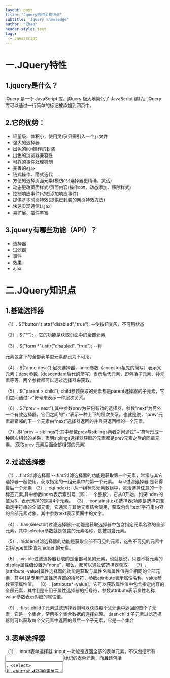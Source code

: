 ```yaml
---
layout: post
title: "Jquery的相关知识点"
subtitle: 'Jquery knowledge'
author: "Zhao"
header-style: text
tags:
  - Javascript
---
```


# 一.JQuery特性

## 1.jquery是什么？

jQuery 是一个 JavaScript 库。jQuery 极大地简化了 JavaScript 编程。jQuery 库可以通过一行简单的标记被添加到网页中。

## 2.它的优势：

- 轻量级、体积小，使用灵巧(只需引入一个`js`文件
- 强大的选择器
- 出色的`DOM`操作的封装
- 出色的浏览器兼容性
- 可靠的事件处理机制
- 完善的`Ajax`
- 链式操作、隐式迭代
- 方便的选择页面元素(模仿`CSS`选择器更精确、灵活)
- 动态更改页面样式/页面内容(操作`DOM`，动态添加、移除样式)
- 控制响应事件(动态添加响应事件)
- 提供基本网页特效(提供已封装的网页特效方法)
- 快速实现通信(`ajax`)
- 易扩展、插件丰富

## 3.jquery有哪些功能（API）？

- 选择器
- 过滤器
- 事件
- 效果
- ajax

# 二.JQuery知识点

## 1.基础选择器

（1）. $("button").attr("disabled","true"); --使按钮变灰，不可用状态


（2）. $("*");  --它的功能是获取页面中的全部元素


（3）. $("form *").attr("disabled", "true"); --将<form>元素包含下的全部表单型元素都设为不可用。


（4）. $("ance desc");层次选择器，ance参数（ancestor祖先的简写）表示父元素；desc参数（descendant后代的简写）表示后代元素，即包括子元素、孙元素等等。两个参数都可以通过选择器来获取。


（5）. $(“parent > child”); child参数获取的元素都是parent选择器的子元素，它们之间通过“>”符号来表示一种层次关系。


（6）. $(“prev + next”);其中参数prev为任何有效的选择器，参数“next”为另外一个有效选择器，它们之间的“+”表示一种上下的层次关系，也就是说，“prev”元素最紧邻的下一个元素由“next”选择器返回的并且只返回唯的一个元素。


（7）.$(“prev ~ siblings”);其中参数prev与siblings两者之间通过“~”符号形成一种层次相邻的关系，表明siblings选择器获取的元素都是prev元素之后的同辈元素。(获取prev 元素后面全部相邻的元素)

## 2.过滤选择器

（1）. :first过滤选择器 --:first过滤选择器的功能是获取第一个元素，常常与其它选择器一起使用，获取指定的一组元素中的第一个元素。
:last过滤选择器 是获得最后一个元素
（2）. :eq(index);--从一组标签元素数组中，灵活选择任意的一个标签元素,其中参数index表示索引号（即：一个整数），它从0开始，如果index的值为3，表示选择的是第4个元素。
（3）. :contains(text)选择器;功能是选择包含指定字符串的全部元素，它通常与其他元素结合使用，获取包含“text”字符串内容的全部元素对象。其中参数text表示页面中的文字。


（4）. :has(selector)过滤选择器;--功能是获取选择器中包含指定元素名称的全部元素，其中selector参数就是包含的元素名称，是被包含元素。


（5）. :hidden过滤选择器的功能是获取全部不可见的元素，这些不可见的元素中包括type属性值为hidden的元素。


（6）. :visible过滤选择器获取的是全部可见的元素，也就是说，只要不将元素的display属性值设置为“none”，那么，都可以通过该选择器获取。
（7）. [attribute=value]属性选择器的功能是获取与属性名和属性值完全相同的全部元素，其中[]是专用于属性选择器的括号符，参数attribute表示属性名称，value参数表示属性值。
（8）. [attribute*=value]，它可以获取属性值中包含指定内容的全部元素，其中[]是专用于属性选择器的括号符，参数attribute表示属性名称，value参数表示对应的属性值。


（9）. :first-child子元素过滤选择器则可以获取每个父元素中返回的首个子元素，它是一个集合，常用多个集合数据的选择处理。
:last-child 子元素过滤选择器则可以获取每个父元素中返回的最后一个子元素，它是一个集合

## 3.表单选择器

（1）. :input表单选择器  :input;--功能是返回全部的表单元素，不仅包括所有<input>标记的表单元素，而且还包括<textarea>、<select> 和 <button>标记的表单元素，因此，它选择的表单元素是最广的。
（2）. :text表单文本选择器 --可以获取表单中全部单行的文本输入框元素，单行的文本输入框就像一个不换行的字条工具，使用非常广泛。
（3）. :password选择器，它的功能是获取表单中全部的密码输入文本框元素。
（4）. :radio单选按钮选择器
（5）. :checkbox复选框选择器
（6）. :submit提交按钮选择器
（7）. :image图像域选择器
（8）. :button表单按钮选择器
（9）. :checked选中状态选择器
（10）.  :selected选中状态选择器

## 4.jQuery 操作DOM元素

(1). appendTo()方法也可以向指定的元素内插入内容，它的使用格式是：$(content).appendTo(selector)参数content表示需要插入的内容，参数selector表示被选的元素，即把content内容插入selector元素内，默认是在尾部。


(2). 调用clone()方法可以生成一个被选元素的副本，即复制了一个被选元素，包含它的节点、文本和属性，它的调用格式为：$(selector).clone() 其中参数selector可以是一个元素或HTML内容。


(3). replaceWith()和replaceAll()方法都可以用于替换元素或元素中的内容，但它们调用时，内容和被替换元素所在的位置不同，分别为如下所示：$(selector).replaceWith(content)和$(content).replaceAll(selector) 参数selector为被替换的元素，content为替换的内容。


(4). wrap()和wrapInner()方法都可以进行元素的包裹，但前者用于包裹元素本身，后者则用于包裹元素中的内容，它们的调用格式分别为：
$(selector).wrap(wrapper)和$(selector).wrapInner(wrapper)参数selector为被包裹的元素，wrapper参数为包裹元素的格式。

(5). 使用each()方法可以遍历指定的元素集合，在遍历时，通过回调函数返回遍历元素的序列号，它的调用格式为：$(selector).each(function(index))参数function为遍历时的回调函数，index为遍历元素的序列号，它从0开始。


(6). remove()方法删除所选元素本身和子元素，该方法可以通过添加过滤参数指定需要删除的某些元素，而empty()方法则只删除所选元素的子元素。

## 5.jQuery 事件与应用

(1). ready()事件类似于onLoad()事件，但前者只要页面的DOM结构加载后便触发，而后者必须在页面全部元素加载成功才触发，ready()可以写多个，按顺序执行。此外，下列写法是相等的： $(document).ready(function(){})等价于$(function(){});


(2). $(selector).bind(event,[data] function) --参数event为事件名称，多个事件名称用空格隔开，function为事件执行的函数。


(3). 使用hover()方法切换事件,hover()方法的功能是当鼠标移到所选元素上时，执行方法中的第一个函数，鼠标移出时，执行方法中的第二个函数，实现事件的切实效果，调用格式如下：$(selector).hover(over，out); over参数为移到所选元素上触发的函数，out参数为移出元素时触发的函数。

(4). 使用toggle()方法绑定多个函数,toggle()方法可以在元素的click事件中绑定两个或两个以上的函数，同时，它还可以实现元素的隐藏与显示的切换，绑定多个函数的调用格式如下：$(selector).toggle(fun1(),fun2(),funN(),...);其中，fun1，fun2就是多个函数的名称.


(5). 使用unbind()方法移除元素绑定的事件,unbind()方法可以移除元素已绑定的事件，它的调用格式如下：$(selector).unbind(event,fun);其中参数event表示需要移除的事件名称，多个事件名用空格隔开，fun参数为事件执行时调用的函数名称。


(6). 使用unbind()方法移除元素绑定的事件,unbind()方法可以移除元素已绑定的事件，它的调用格式如下：$(selector).unbind(event,fun);其中参数event表示需要移除的事件名称，多个事件名用空格隔开，fun参数为事件执行时调用的函数名称。如果没有规定参数，unbind() 方法会删除指定元素的所有事件处理程序。


(7). 使用one()方法绑定元素的一次性事件,one()方法可以绑定元素任何有效的事件，但这种方法绑定的事件只会触发一次，它的调用格式如下：$(selector).one(event,[data],fun);参数event为事件名称，data为触发事件时携带的数据，fun为触发该事件时执行的函数。


(8). 调用trigger()方法手动触发指定的事件,trigger()方法可以直接手动触发元素指定的事件，这些事件可以是元素自带事件，也可以是自定义的事件，总之，该事件必须能执行，它的调用格式为：$(selector).trigger(event);其中event参数为需要手动触发的事件名称。


(9).文本框的focus和blur事件,focus事件在元素获取焦点时触发，如点击文本框时，触发该事件；而blur事件则在元素丢失焦点时触发，如点击除文本框的任何元素，都会触发该事件。
(10). 下拉列表框的change事件,当一个元素的值发生变化时，将会触发change事件，例如在选择下拉列表框中的选项时，就会触change事件。
(11). 调用live()方法绑定元素的事件,与bind()方法相同，live()方法与可以绑定元素的可执行事件，除此相同功能之外，live()方法还可以绑定动态元素(比如：动态添加的元素)，即使用代码添加的元素事件，格式如下：$(selector).live(event,[data],fun);参数event为事件名称，data为触发事件时携带的数据，fun为触发该事件时执行的函数。(注意：从 jQuery 1.7 开始，不再建议使用 .live() 方法。1.9不支持.live())

## 6.jQuery 动画特效

(1). 调用show()和hide()方法显示和隐藏元素 --show()和hide()方法用于显示或隐藏页面中的元素，它的调用格式分别为：$(selector).hide(speed,[callback])和$(selector).show(speed,[callback]);参数speed设置隐藏或显示时的速度值，可为“slow”、“fast”或毫秒数值，可选项参数callback为隐藏或显示动作执行完成后调用的函数名
(2). 调用toggle()方法就可以很容易做到，即如果元素处于显示状态，调用该方法则隐藏该元素，反之，则显示该元素，它的调用格式是：$(selector).toggle(speed,[callback]);其中speed参数为动画效果时的速度值，可以为数字，单位为毫秒，也可是“fast”、“slow”字符，可选项参数callback为方法执行成功后回调的函数名称。


(3). 使用slideUp()和slideDown()方法的滑动效果--可以使用slideUp()和slideDown()方法在页面中滑动元素，前者用于向上滑动元素，后者用于向下滑动元素，它们的调用方法分别为：$(selector).slideUp(speed,[callback])和$(selector).slideDown(speed,[callback]);其中speed参数为滑动时的速度，单位是毫秒，可选项参数callback为滑动成功后执行的回调函数名。(要注意的是：slideDown()仅适用于被隐藏的元素；slideup()则相反。)


(4). 使用slideToggle()方法实现图片“变脸”效果--使用slideToggle()方法可以切换slideUp()和slideDown()，即调用该方法时，如果元素已向上滑动，则元素自动向下滑动，反之，则元素自动向上滑动，格式为：$(selector).slideToggle(speed,[callback]);其中speed参数为动画效果时的速度值，可以为数字，单位为毫秒，也可是“fast”、“slow”字符，可选项参数callback为方法执行成功后回调的函数名称。


(5). 使用fadeIn()与fadeOut()方法实现淡入淡出效果--fadeIn()和fadeOut()方法可以实现元素的淡入淡出效果，前者淡入隐藏的元素，后者可以淡出可见的元素，它们的调用格式分别为：$(selector).fadeIn(speed,[callback])和$(selector).fadeOut(speed,[callback]);其中参数speed为淡入淡出的速度，callback参数为完成后执行的回调函数名。

(6). 使用fadeTo()方法设置淡入淡出效果的不透明度--调用fadeTo()方法，可以将所选择元素的不透明度以淡入淡出的效果调整为指定的值，该方法的调用格式为：$(selector).fadeTo(speed,opacity,[callback]);其中speed参数为效果的速度，opacity参数为指定的不透明值，它的取值范围是0.0~1.0，可选项参数callback为效果完成后，回调的函数名。

(7). 调用animate()方法制作简单的动画效果--调用animate()方法可以创建自定义动画效果，它的调用格式为：$(selector).animate({params},speed,[callback])其中，params参数为制作动画效果的CSS属性名与值，speed参数为动画的效果的速度，单位为毫秒，可选项callback参数为动画完成时执行的回调函数名。


(8). 调用stop()方法停止当前所有动画效果--stop()方法的功能是在动画完成之前，停止当前正在执行的动画效果，这些效果包括滑动、淡入淡出和自定义的动画，它的调用格式为：$(selector).stop([clearQueue],[goToEnd]);其中，两个可选项参数clearQueue和goToEnd都是布尔类型值，前者表示是否停止正在执行的动画，后者表示是否完成正在执行的动画，默认为false。


(9). 调用delay()方法延时执行动画效果 --delay()方法的功能是设置一个延时值来推迟动画效果的执行，它的调用格式为：$(selector).delay(duration);其中参数duration为延时值，它的单位是毫秒，当超过延时值时，动画继续执行。

## 7.jQuery 实现Ajax应用

(1). 使用load()方法异步请求数据--使用load()方法通过Ajax请求加载服务器中的数据，并把返回的数据放置到指定的元素中，它的调用格式为：load(url,[data],[callback])参数url为加载服务器地址，可选项data参数为请求时发送的数据，callback参数为数据请求成功后，执行的回调函数。


(2).使用getJSON()方法异步加载JSON格式数据--使用getJSON()方法可以通过Ajax异步请求的方式，获取服务器中的数组，并对获取的数据进行解析，显示在页面中，它的调用格式为：jQuery.getJSON(url,[data],[callback])或$.getJSON(url,[data],[callback]);其中，url参数为请求加载json格式文件的服务器地址，可选项data参数为请求时发送的数据，callback参数为数据请求成功后，执行的回调函数。


(3).使用getScript()方法异步加载并执行js文件--使用getScript()方法异步请求并执行服务器中的JavaScript格式的文件，它的调用格式如下所示：jQuery.getScript(url,[callback])或$.getScript(url,[callback]);参数url为服务器请求地址，可选项callback参数为请求成功后执行的回调函数。


(4). 使用get()方法以GET方式从服务器获取数据--使用get()方法时，采用GET方式向服务器请求数据，并通过方法中回调函数的参数返回请求的数据，它的调用格式如下：$.get(url,[callback]);参数url为服务器请求地址，可选项callback参数为请求成功后执行的回调函数。


(5). 使用post()方法以POST方式从服务器发送数据--与get()方法相比，post()方法多用于以POST方式向服务器发送数据，服务器接收到数据之后，进行处理，并将处理结果返回页面，调用格式如下：$.post(url,[data],[callback]);参数url为服务器请求地址，可选项data为向服务器请求时发送的数据，可选项callback参数为请求成功后执行的回调函数。


(6). 使用serialize()方法序列化表单元素值--使用serialize()方法可以将表单中有name属性的元素值进行序列化，生成标准URL编码文本字符串，直接可用于ajax请求，它的调用格式如下：$(selector).serialize();其中selector参数是一个或多个表单中的元素或表单元素本身。(调用表单元素本身的serialize()方法，将表单中元素全部序列化，生成标准URL编码，各元素间通过&号相联。)


(7). 使用ajax()方法加载服务器数据 --使用ajax()方法是最底层、功能最强大的请求服务器数据的方法，它不仅可以获取服务器返回的数据，还能向服务器发送请求并传递数值，它的调用格式如下：jQuery.ajax([settings])或$.ajax([settings]);其中参数settings为发送ajax请求时的配置对象，在该对象中，url表示服务器请求的路径，data为请求时传递的数据，dataType为服务器返回的数据类型，success为请求成功的执行的回调函数，type为发送数据请求的方式，默认为get。

(8). 使用ajaxSetup()方法设置全局Ajax默认选项--使用ajaxSetup()方法可以设置Ajax请求的一些全局性选项值，设置完成后，后面的Ajax请求将不需要再添加这些选项值，它的调用格式为：jQuery.ajaxSetup([options])或$.ajaxSetup([options]);可选项options参数为一个对象，通过该对象设置Ajax请求时的全局选项值。


## 8.this 和 $(this) 的区别？

\$(this)是jquery对象，能调用jquery的方法，例如click(), keyup()。
而this,则是html元素对象，能调用元素属性，例如this.id,this.value。
例如假设已经使得this和\$(this)都指向了input对象了，若要获得input的值,可以this.value，但\$(this)就得$(this).val()。

## 9.ready 和 onload 的区别？

页面加载完成有两种事件：
一是ready，表示文档结构（DOM结构）已经加载完成（不包含图片等非文字媒体文件），
二是onload，指示页面包含图片等文件在内的所有元素都加载完成。(可以说：ready 在onload 前加载！！！)

ready可以绑定多个事件，onload会覆盖前面的事件。

我的理解： 一般样式控制的，比如图片大小控制放在onload 里面加载;而：jS事件触发的方法，可以在ready 里面加载;

## 10.同步和异步的区别？

open()方法的参数3，用于控制 是否同异步。

默认参数为true，表示请求是异步的，AJAX不会影响到其他程序的执行。

参数为false，表示请求是同步的，AJAX将阻塞之后程序的运行，直到响应完全接受完毕为止。